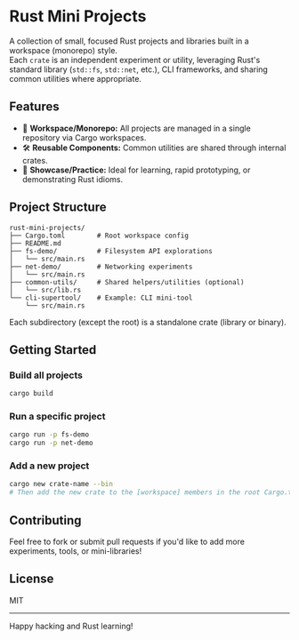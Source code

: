 # Rust Mini Projects

A collection of small, focused Rust projects and libraries built in a workspace (monorepo) style.  
Each `crate` is an independent experiment or utility, leveraging Rust's standard library (`std::fs`, `std::net`, etc.), CLI frameworks, and sharing common utilities where appropriate.

## Features

- 🚀 **Workspace/Monorepo:** All projects are managed in a single repository via Cargo workspaces.
- 🛠️ **Reusable Components:** Common utilities are shared through internal crates.
- 🧪 **Showcase/Practice:** Ideal for learning, rapid prototyping, or demonstrating Rust idioms.

## Project Structure

```
rust-mini-projects/
├── Cargo.toml        # Root workspace config
├── README.md
├── fs-demo/          # Filesystem API explorations
│   └── src/main.rs
├── net-demo/         # Networking experiments
│   └── src/main.rs
├── common-utils/     # Shared helpers/utilities (optional)
│   └── src/lib.rs
└── cli-supertool/    # Example: CLI mini-tool
    └── src/main.rs
```

Each subdirectory (except the root) is a standalone crate (library or binary).

## Getting Started

### Build all projects

```sh
cargo build
```

### Run a specific project

```sh
cargo run -p fs-demo
cargo run -p net-demo
```

### Add a new project

```sh
cargo new crate-name --bin
# Then add the new crate to the [workspace] members in the root Cargo.toml
```

## Contributing

Feel free to fork or submit pull requests if you'd like to add more experiments, tools, or mini-libraries!

## License

MIT

---

Happy hacking and Rust learning!
